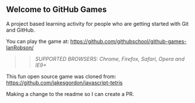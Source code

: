 ## Welcome to GitHub Games

A project based learning activity for people who are getting started with Git and GitHub.

You can play the game at: https://github.com/githubschool/github-games-IanRobson/

>> _*SUPPORTED BROWSERS*: Chrome, Firefox, Safari, Opera and IE9+_

This fun open source game was cloned from: https://github.com/jakesgordon/javascript-tetris

Making a change to the readme so I can create a PR.

